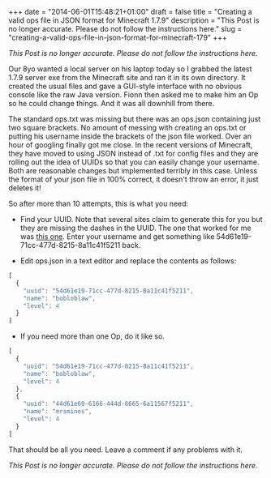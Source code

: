 +++
date = "2014-06-01T15:48:21+01:00"
draft = false
title = "Creating a valid ops file in JSON format for Minecraft 1.7.9"
description = "This Post is no longer accurate. Please do not follow the instructions here."
slug = "creating-a-valid-ops-file-in-json-format-for-minecraft-179"
+++

*This Post is no longer accurate. Please do not follow the instructions here.*
 
Our 8yo wanted a local server on his laptop today so I grabbed the latest 1.7.9 server exe from the Minecraft site and ran it in its own directory. It created the usual files and gave a GUI-style interface with no obvious console like the raw Java version. Fionn then asked me to make him an Op so he could change things. And it was all downhill from there.

The standard ops.txt was missing but there was an ops.json containing just two square brackets. No amount of messing with creating an ops.txt or putting his username inside the brackets of the json file worked. Over an hour of googling finally got me close. In the recent versions of Minecraft, they have moved to using JSON instead of .txt for config files and they are rolling out the idea of UUIDs so that you can easily change your username. Both are reasonable changes but implemented terribly in this case. Unless the format of your json file in 100% correct, it doesn't throw an error, it just deletes it!

So after more than 10 attempts, this is what you need:

* Find your UUID. Note that several sites claim to generate this for you but they are missing the dashes in the UUID. The one that worked for me was [this one](http://minecraft-techworld.com/uuid-lookup-tool). Enter your username and get something like 54d61e19-71cc-477d-8215-8a11c41f5211 back.

* Edit ops.json in a text editor and replace the contents as follows:

```javascript
[
  {
    "uuid": "54d61e19-71cc-477d-8215-8a11c41f5211",
    "name": "bobloblaw",
    "level": 4
  }
] 
```

* If you need more than one Op, do it like so.
```javascript
[
  {
    "uuid": "54d61e19-71cc-477d-8215-8a11c41f5211",
    "name": "bobloblaw",
    "level": 4
  },
  {
    "uuid": "44d61e69-6166-444d-8665-6a11567f5211",
    "name": "mrsmines",
    "level": 4
  }
] 
```



That should be all you need. Leave a comment if any problems with it.

*This Post is no longer accurate. Please do not follow the instructions here.*